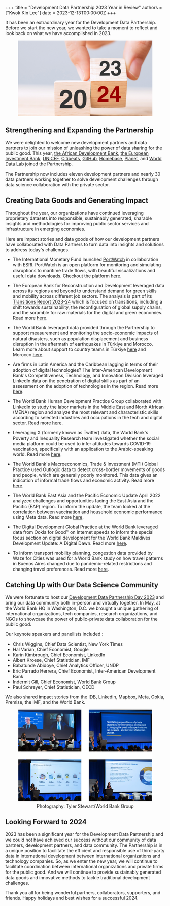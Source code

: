 +++
title = "Development Data Partnership 2023 Year in Review"
authors = ["Kwok Kin Lee"]
date = 2023-12-13T00:00:00Z
+++

It has been an extraordinary year for the Development Data Partnership. Before we start the new year, we wanted to take a moment to reflect and look back on what we have accomplished in 2023.

<figure align="center">
    <img src="year-in-review-2023_thumbnail.png"/>
    <figcaption>
        <center>
  </center>
    </figcaption>
</figure>


## Strengthening and Expanding the Partnership

We were delighted to welcome new development partners and data partners to join our mission of unleashing the power of data sharing for the public good. This year, [the African Development Bank](https://www.afdb.org), [the European Investment Bank](https://www.eib.org), [UNICEF](https://www.unicef.org), [Citibeats](https://www.citibeats.com), [GitHub](https://github.com), [Homebase](https://joinhomebase.com), [Planet](https://www.planet.com), and [World Data Lab](https://worlddata.io) joined the Partnership. 

The Partnership now includes eleven development partners and nearly 30 data partners working together to solve development challenges through data science collaboration with the private sector.


## Creating Data Goods and Generating Impact

Throughout the year, our organizations have continued leveraging proprietary datasets into responsible, sustainably generated, sharable insights and methodologies for improving public sector services and infrastructure in emerging economies.

Here are impact stories and data goods of how our development partners have collaborated with Data Partners to turn data into insights and solutions to address today's challenges. 
 
* The International Monetary Fund launched [PortWatch](https://portwatch.imf.org/) in collaboration with ESRI. PortWatch is an open platform for monitoring and simulating disruptions to maritime trade flows, with beautiful visualizations and useful data downloads. Checkout the platform [here](https://portwatch.imf.org/).

* The European Bank for Reconstruction and Development leveraged data across its regions and beyond to understand demand for green skills and mobility across different job sectors. The analysis is part of its [Transitions Report 2023-24](https://www.ebrd.com/news/publications/transition-report/transition-report-202324.html#:~:text=The%20Transition%20Report%202023%2D24,the%20digital%20and%20green%20economies.) which is focused on transitions, including a shift towards sustainability, the reconfiguration of global supply chains, and the scramble for raw materials for the digital and green economies. Read more [here](https://www.ebrd.com/news/publications/transition-report/transition-report-202324.html#:~:text=The%20Transition%20Report%202023%2D24,the%20digital%20and%20green%20economies.).

* The World Bank leveraged data provided through the Partnership to support measurement and monitoring the socio-economic impacts of natural disasters, such as population displacement and business disruption in the aftermath of earthquakes in Türkiye and Morocco. Learn more about support to country teams in Türkiye [here](https://datapartnership.org/turkiye-earthquake-impact/README.html) and Morocco [here](https://datapartnership.org/morocco-earthquake-impact/README.html).

* Are firms in Latin America and the Caribbean lagging in terms of their adoption of digital technologies? The Inter-American Development Bank's Competitiveness, Technology, and Innovation Division leveraged LinkedIn data on the penetration of digital skills as part of an assessment on the adoption of technologies in the region. Read more [here](https://datapartnership.org/updates/digital-transformation-lac).

* The World Bank Human Development Practice Group collaborated with LinkedIn to study the labor markets in the Middle East and North African (MENA) region and analyze the most relevant and characteristic skills according to selected industries and occupations in the tech and digital sector. Read more [here](https://datapartnership.org/updates/digital-skills-gap-mena). 
 
* Leveraging X (formerly known as Twitter) data, the World Bank's Poverty and Inequality Research team investigated whether the social media platform could be used to infer attitudes towards COVID-19 vaccination, specifically with an application to the Arabic-speaking world. Read more [here](https://datapartnership.org/updates/inferring-covid-attitudes-from-x).

* The World Bank's Macroeconomics, Trade & Investment (MTI) Global Practice used Outlogic data to detect cross-border movements of goods and people, which are generally poorly monitored. This data gives an indication of informal trade flows and economic activity. Read more [here](https://datapartnership.org/updates/understanding-informal-trade-dynamics-in-benin).

* The World Bank East Asia and the Pacific Economic Update April 2022 analyzed challenges and opportunities facing the East Asia and the Pacific (EAP) region. To inform the update, the team looked at the correlation between vaccination and household economic performance using Meta data. Read more [here](https://datapartnership.org/updates/economic-impact-vaccination). 
 
* The Digital Development Global Practice at the World Bank leveraged data from Ookla for Good™ on Internet speeds to inform the special focus section on digital development for the World Bank Maldives Development Update: A Digital Dawn. Read more [here](https://datapartnership.org/updates/maldives-development-update).

* To inform transport mobility planning, congestion data provided by Waze for Cities was used for a World Bank study on how travel patterns in Buenos Aires changed due to pandemic-related restrictions and changing travel preferences. Read more [here](https://datapartnership.org/updates/covid-mobility-buenos-aires).


## Catching Up with Our Data Science Community

We were fortunate to host our [Development Data Partnership Day 2023](https://datapartnership.org/updates/partnership-day-2023/) and bring our data community both in-person and virtually together. In May, at the World Bank HQ in Washington, D.C. we brought a unique gathering of international organizations, tech companies, research organizations, and NGOs to showcase the power of public-private data collaboration for the public good.

Our keynote speakers and panellists included :
* Chris Wiggins, Chief Data Scientist, New York Times
* Hal Varian, Chief Economist, Google
* Karin Kimbrough, Chief Economist, LinkedIn
* Albert Kroese, Chief Statistician, IMF
* Babatunde Abidoye, Chief Analytics Officer, UNDP
* Eric Parrado Herrera, Chief Economist, Inter-American Development Bank
* Indermit Gill, Chief Economist, World Bank Group 
* Paul Schreyer, Chief Statistician, OECD 

We also shared impact stories from the IDB, LinkedIn, Mapbox, Meta, Ookla, Premise, the IMF, and the World Bank.

<figure align="center">
    <img src="year-in-review-2023_photo 1.png "/>
    <figcaption>
        <center>
  Photography: Tyler Stewart/World Bank Group
  </center>
    </figcaption>
</figure>


## Looking Forward to 2024

2023 has been a significant year for the Development Data Partnership and we could not have achieved our success without our community of data partners, development partners, and data community. The Partnership is in a unique position to facilitate the efficient and responsible use of third-party data in international development between international organizations and technology companies. So, as we enter the new year, we will continue to facilitate coordination between international organizations and private firms for the public good. And we will continue to provide sustainably generated data goods and innovative methods to tackle traditional development challenges.
 
Thank you all for being wonderful partners, collaborators, supporters, and friends. Happy holidays and best wishes for a successful 2024.
